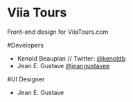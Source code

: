 # Viia Tours
Front-end design for ViiaTours.com

#Developers
+ Kenold Beauplan // Twitter: [@kenoldb](https://twitter.com/kenoldb)
+ Jean E. Gustave [@jeangustavee](https://twitter.com/jeangustavee)

#UI Designer
+ Jean E. Gustave
